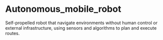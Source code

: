 # Autonomous_mobile_robot
Self-propelled robot that navigate environments without human control or external infrastructure, using sensors and algorithms to plan and execute routes.
